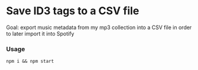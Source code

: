 # Save ID3 tags to a CSV file
Goal: export music metadata from my mp3 collection into a CSV file in order to later import it into Spotify


### Usage
`npm i && npm start`
